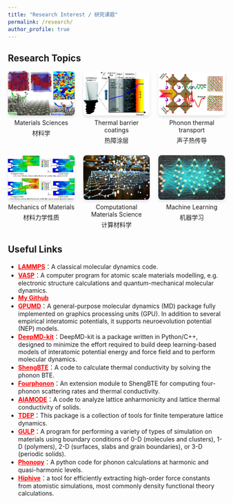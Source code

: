 ```yaml
---
title: "Research Interest / 研究课题"
permalink: /research/
author_profile: true
---
```


## Research Topics
<style>
.research-grid {
  display: grid;
  grid-template-columns: repeat(3, 1fr); /* 每行 3 张图 */
  gap: 20px;
  text-align: center;
}

.research-item img {
  width: 100%;
  height: auto;
  border-radius: 8px;
  box-shadow: 0 4px 6px rgba(0,0,0,0.1);
}

.research-item p {
  margin: 5px 0;
}

.research-gallery .en {
  font-weight: bold;
  font-size: 1.2em;  /* 英文标题更大 */
}
.research-gallery .cn {
  color: #555;
  font-size: 1.2em;    /* 中文稍小 */
}
</style>

<div class="research-grid">

  <div class="research-item">
    <img src="/images/research1.jpg" alt="Research 1">
    <p class="en">Materials Sciences</p>
    <p class="cn">材料学</p>
  </div>

  <div class="research-item">
    <img src="/images/research2.jpg" alt="Research 2">
    <p class="en">Thermal barrier coatings</p>
    <p class="cn">热障涂层</p>
  </div>

  <div class="research-item">
    <img src="/images/research3.jpg" alt="Research 3">
    <p class="en">Phonon thermal transport</p>
    <p class="cn">声子热传导</p>
  </div>

  <div class="research-item">
    <img src="/images/research4.jpg" alt="Research 4">
    <p class="en">Mechanics of Materials</p>
    <p class="cn">材料力学性质</p>
  </div>

  <div class="research-item">
    <img src="/images/research5.jpg" alt="Research 5">
    <p class="en">Computational Materials Science</p>
    <p class="cn">计算材料学</p>
  </div>

  <div class="research-item">
    <img src="/images/research6.jpg" alt="Research 6">
    <p class="en">Machine Learning</p>
    <p class="cn">机器学习</p>
  </div>

</div>




## Useful Links
- <a href="https://www.lammps.org/" target="_blank" style="color:red; font-weight:bold;">LAMMPS</a>：A classical molecular dynamics code. 
- <a href="https://www.vasp.at/" target="_blank" style="color:red; font-weight:bold;">VASP</a>：A computer program for atomic scale materials modelling, e.g. electronic structure calculations and quantum-mechanical molecular dynamics. 
- <a href="https://github.com/chejunwei2" target="_blank" style="color:red; font-weight:bold;">My Github</a>
- <a href="https://gpumd.org/" target="_blank" style="color:red; font-weight:bold;">GPUMD</a>：A general-purpose molecular dynamics (MD) package fully implemented on graphics processing units (GPU). In addition to several empirical interatomic potentials, it supports neuroevolution potential (NEP) models.
- <a href="https://docs.deepmodeling.com/projects/deepmd/en/stable/" target="_blank" style="color:red; font-weight:bold;">DeepMD-kit</a>：DeepMD-kit is a package written in Python/C++, designed to minimize the effort required to build deep learning-based models of interatomic potential energy and force field and to perform molecular dynamics. 
- <a href="http://www.shengbte.org/" target="_blank" style="color:red; font-weight:bold;">ShengBTE</a>：A code to calculate thermal conductivity by solving the phonon BTE.  
- <a href="https://github.com/FourPhonon/FourPhonon" target="_blank" style="color:red; font-weight:bold;">Fourphonon</a>：An extension module to ShengBTE for computing four-phonon scattering rates and thermal conductivity.  
- <a href="https://alamode.readthedocs.io/en/latest/intro.html" target="_blank" style="color:red; font-weight:bold;">AlAMODE</a>：A code to analyze lattice anharmonicity and lattice thermal conductivity of solids.  
- <a href="https://tdep-developers.github.io/tdep/" target="_blank" style="color:red; font-weight:bold;">TDEP</a>：This package is a collection of tools for finite temperature lattice dynamics.  
- <a href="https://gulp.curtin.edu.au/" target="_blank" style="color:red; font-weight:bold;">GULP</a>：A program for performing a variety of types of simulation on materials using boundary conditions of 0-D (molecules and clusters), 1-D (polymers), 2-D (surfaces, slabs and grain boundaries), or 3-D (periodic solids).  
- <a href="https://phonopy.github.io/phonopy/" target="_blank" style="color:red; font-weight:bold;">Phonopy</a>：A python code for phonon calculations at harmonic and quasi-harmonic levels.  
- <a href="https://hiphive.materialsmodeling.org/" target="_blank" style="color:red; font-weight:bold;">Hiphive</a>：a tool for efficiently extracting high-order force constants from atomistic simulations, most commonly density functional theory calculations.  
